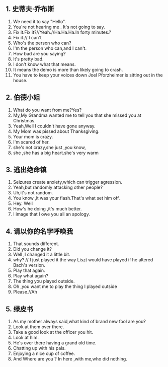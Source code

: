 ## 1. 史蒂夫·乔布斯
1. We need it to say "Hello".
2. You're not hearing me . It's not going to say.
3. Fix it.Fix it?//Yeah.//Ha.Ha.Ha.In forty minutes.?
4. Fix it.// I can't
5. Who's the person who can?
6. I'm the person who can,and I can't.
7. How bad are you saying?
8. It's pretty bad.
9. I don't know what that means.
10. It means the demo is more than likely going to crash.
11. You have to keep your voices down  Joel Pforzheimer is sitting out in the house.
## 2. 伯德小姐
1. What do you want from me?Yes?
2. My,My Grandma  wanted me to tell you that she missed you at Christmas.
3. Yeah,Well I couldn't have gone anyway.
4. My Mom was pissed about Thanksgiving.
5. Your mom is crazy.
6. I'm scared of her.
7. she's not crazy,she just ,you know,
8. she ,she has a big heart.she's very warm
## 3. 逃出绝命镇
1. Seizures create anxiety,which  can trigger agression.
2. Yeah,but randomly attacking other people?
3. Uh,it's not random.
4. You know ,it was your flash.That's what set him off.
5. Hey. Well
6. How's he doing ,it's much better.
7. I image that I owe you all an apology.
## 4. 请以你的名字呼唤我
1. That sounds different.
2. Did you change it?
3. Well ,I changed it a little bit.
4. why? // I just played it the way Liszt would have played if he altered Bach's version.
5. Play that again.
6. Play what again?
7. The thing you played outside.
8. Oh ,you want me to play the thing I played outside
9. Please.//Ah
## 5. 绿皮书
1. As my mother always said,what kind of brand new fool are you?
2. Look at them over there.
3. Take a good look at the officer you hit.
4. Look at him.
5. He's over there having a grand old time.
6. Chatting up with his pals.
7. Enjoying a nice cup of coffee.
8. And Where are you ? In here ,with me,who did nothing.
